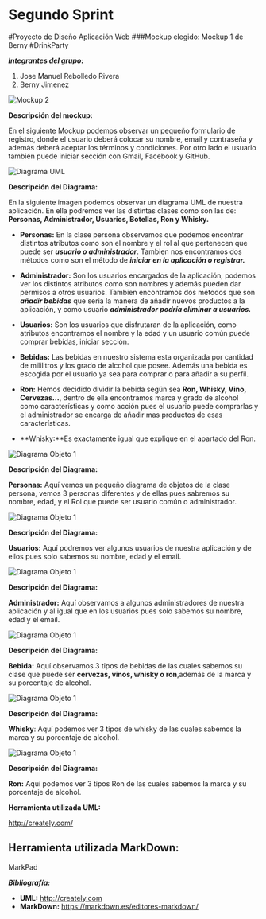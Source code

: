 # Segundo Sprint#Proyecto de Diseño Aplicación Web###Mockup elegido: Mockup 1 de Berny#DrinkParty**_Integrantes del grupo:_**1. Jose Manuel Rebolledo Rivera2. Berny Jimenez![Mockup 2](/imágenes/Mockup2.png)**Descripción del mockup:**En el siguiente Mockup podemos observar un pequeño formulario de registro, donde el usuario deberá colocar su nombre, email y contraseña y además deberá aceptar los términos y condiciones. Por otro lado el usuario también puede iniciar sección con Gmail, Facebook y GitHub.![Diagrama UML](/imágenes/Diagrama_UML.png)**Descripción del Diagrama:**En la siguiente imagen podemos observar un diagrama UML de nuestra aplicación. En ella podremos ver las distintas clases como son las de: **Personas, Administrador, Usuarios, Botellas, Ron y Whisky.**- **Personas:** En la clase persona observamos que podemos encontrar distintos atributos como son el nombre y el rol al que pertenecen que puede ser **_usuario o administrador_**. Tambien nos encontramos dos métodos como son el método de **_iniciar en la aplicación o registrar._**- **Administrador:** Son los usuarios encargados de la aplicación, podemos ver los distintos atributos como son nombres y además pueden dar permisos a otros usuarios. Tambien encontramos dos métodos que son **_añadir bebidas_** que seria la manera de añadir nuevos productos a la aplicación, y como usuario **_administrador podría eliminar a usuarios._**- **Usuarios:** Son los usuarios que disfrutaran de la aplicación, como atributos encontramos el nombre y la edad y un usuario común puede comprar bebidas, iniciar sección.- **Bebidas:** Las bebidas en nuestro sistema esta organizada por cantidad de mililitros y los grado de alcohol que posee. Además una bebida es escogida por el usuario ya sea para comprar o para añadir a su perfil.- **Ron:** Hemos decidido dividir la bebida según sea **Ron, Whisky, Vino, Cervezas...**, dentro de ella encontramos marca y grado de alcohol como características y como acción pues el usuario puede comprarlas y el administrador se encarga de añadir mas productos de esas características.- **Whisky:**Es exactamente igual que explique en el apartado del Ron.![Diagrama Objeto 1](/imágenes/Diagrama_Objeto_1.png)**Descripción del Diagrama:****Personas:** Aquí vemos un pequeño diagrama de objetos de la clase persona, vemos 3 personas diferentes y de ellas pues sabremos su nombre, edad, y el Rol que puede ser usuario común o administrador.![Diagrama Objeto 1](/imágenes/Diagrama_Objeto_2.png)**Descripción del Diagrama:****Usuarios:** Aquí podremos ver algunos usuarios de nuestra aplicación y de ellos pues solo sabemos su nombre, edad y el email.![Diagrama Objeto 1](/imágenes/Diagrama_Objeto_3.png)**Descripción del Diagrama:****Administrador:** Aquí observamos a algunos administradores de nuestra aplicación y al igual que en los usuarios pues solo sabemos su nombre, edad y el email.![Diagrama Objeto 1](/imágenes/Diagrama_Objeto_4.png)**Descripción del Diagrama:****Bebida:** Aquí observamos 3 tipos de bebidas de las cuales sabemos su clase que puede ser **cervezas, vinos, whisky o ron**,además de la marca y su porcentaje de alcohol.![Diagrama Objeto 1](/imágenes/Diagrama_Objeto_5.png)**Descripción del Diagrama:****Whisky**: Aquí podemos ver 3 tipos de whisky de las cuales sabemos la marca y su porcentaje de alcohol.![Diagrama Objeto 1](/imágenes/Diagrama_Objeto_6.png)**Descripción del Diagrama:****Ron:** Aquí podemos ver 3 tipos Ron de las cuales sabemos la marca y su porcentaje de alcohol.**Herramienta utilizada UML:**http://creately.com/**Herramienta utilizada MarkDown:**-MarkPad**_Bibliografía:_**-  **UML:** http://creately.com-  **MarkDown:** https://markdown.es/editores-markdown/